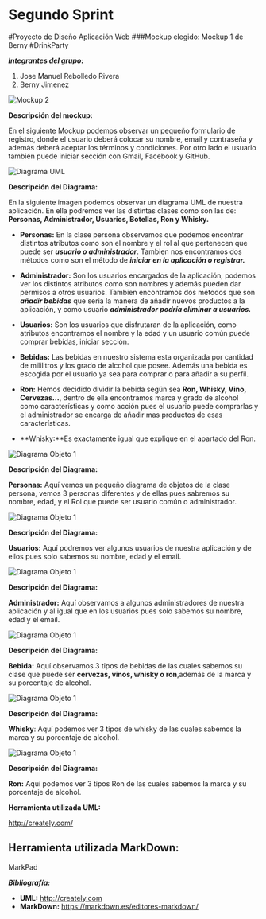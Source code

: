 # Segundo Sprint#Proyecto de Diseño Aplicación Web###Mockup elegido: Mockup 1 de Berny#DrinkParty**_Integrantes del grupo:_**1. Jose Manuel Rebolledo Rivera2. Berny Jimenez![Mockup 2](/imágenes/Mockup2.png)**Descripción del mockup:**En el siguiente Mockup podemos observar un pequeño formulario de registro, donde el usuario deberá colocar su nombre, email y contraseña y además deberá aceptar los términos y condiciones. Por otro lado el usuario también puede iniciar sección con Gmail, Facebook y GitHub.![Diagrama UML](/imágenes/Diagrama_UML.png)**Descripción del Diagrama:**En la siguiente imagen podemos observar un diagrama UML de nuestra aplicación. En ella podremos ver las distintas clases como son las de: **Personas, Administrador, Usuarios, Botellas, Ron y Whisky.**- **Personas:** En la clase persona observamos que podemos encontrar distintos atributos como son el nombre y el rol al que pertenecen que puede ser **_usuario o administrador_**. Tambien nos encontramos dos métodos como son el método de **_iniciar en la aplicación o registrar._**- **Administrador:** Son los usuarios encargados de la aplicación, podemos ver los distintos atributos como son nombres y además pueden dar permisos a otros usuarios. Tambien encontramos dos métodos que son **_añadir bebidas_** que seria la manera de añadir nuevos productos a la aplicación, y como usuario **_administrador podría eliminar a usuarios._**- **Usuarios:** Son los usuarios que disfrutaran de la aplicación, como atributos encontramos el nombre y la edad y un usuario común puede comprar bebidas, iniciar sección.- **Bebidas:** Las bebidas en nuestro sistema esta organizada por cantidad de mililitros y los grado de alcohol que posee. Además una bebida es escogida por el usuario ya sea para comprar o para añadir a su perfil.- **Ron:** Hemos decidido dividir la bebida según sea **Ron, Whisky, Vino, Cervezas...**, dentro de ella encontramos marca y grado de alcohol como características y como acción pues el usuario puede comprarlas y el administrador se encarga de añadir mas productos de esas características.- **Whisky:**Es exactamente igual que explique en el apartado del Ron.![Diagrama Objeto 1](/imágenes/Diagrama_Objeto_1.png)**Descripción del Diagrama:****Personas:** Aquí vemos un pequeño diagrama de objetos de la clase persona, vemos 3 personas diferentes y de ellas pues sabremos su nombre, edad, y el Rol que puede ser usuario común o administrador.![Diagrama Objeto 1](/imágenes/Diagrama_Objeto_2.png)**Descripción del Diagrama:****Usuarios:** Aquí podremos ver algunos usuarios de nuestra aplicación y de ellos pues solo sabemos su nombre, edad y el email.![Diagrama Objeto 1](/imágenes/Diagrama_Objeto_3.png)**Descripción del Diagrama:****Administrador:** Aquí observamos a algunos administradores de nuestra aplicación y al igual que en los usuarios pues solo sabemos su nombre, edad y el email.![Diagrama Objeto 1](/imágenes/Diagrama_Objeto_4.png)**Descripción del Diagrama:****Bebida:** Aquí observamos 3 tipos de bebidas de las cuales sabemos su clase que puede ser **cervezas, vinos, whisky o ron**,además de la marca y su porcentaje de alcohol.![Diagrama Objeto 1](/imágenes/Diagrama_Objeto_5.png)**Descripción del Diagrama:****Whisky**: Aquí podemos ver 3 tipos de whisky de las cuales sabemos la marca y su porcentaje de alcohol.![Diagrama Objeto 1](/imágenes/Diagrama_Objeto_6.png)**Descripción del Diagrama:****Ron:** Aquí podemos ver 3 tipos Ron de las cuales sabemos la marca y su porcentaje de alcohol.**Herramienta utilizada UML:**http://creately.com/**Herramienta utilizada MarkDown:**-MarkPad**_Bibliografía:_**-  **UML:** http://creately.com-  **MarkDown:** https://markdown.es/editores-markdown/